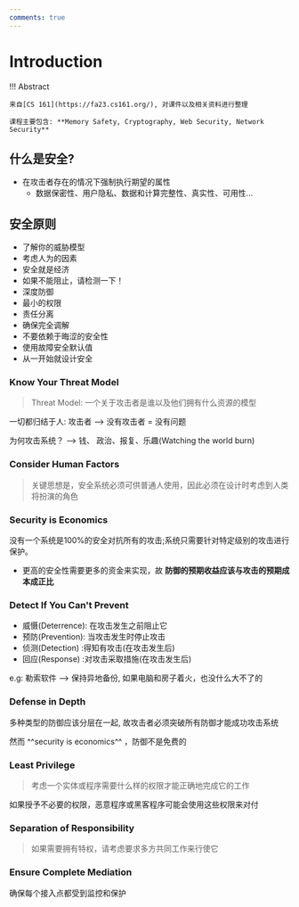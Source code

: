 ```yaml
---
comments: true
---
```



# Introduction

!!! Abstract

    来自[CS 161](https://fa23.cs161.org/), 对课件以及相关资料进行整理

    课程主要包含: **Memory Safety, Cryptography, Web Security, Network Security**

## 什么是安全?

- 在攻击者存在的情况下强制执行期望的属性
    - 数据保密性、用户隐私、数据和计算完整性、真实性、可用性...

## 安全原则

- 了解你的威胁模型
- 考虑人为的因素
- 安全就是经济
- 如果不能阻止，请检测一下！
- 深度防御
- 最小的权限
- 责任分离
- 确保完全调解
- 不要依赖于晦涩的安全性
- 使用故障安全默认值
- 从一开始就设计安全

### Know Your Threat Model

> Threat Model: 一个关于攻击者是谁以及他们拥有什么资源的模型

一切都归结于人: 攻击者  --> 没有攻击者 = 没有问题

为何攻击系统？ --> 钱、 政治、报复、乐趣(Watching the world burn)

### Consider Human Factors

> 关键思想是，安全系统必须可供普通人使用，因此必须在设计时考虑到人类将扮演的角色

### Security is Economics

没有一个系统是100%的安全对抗所有的攻击;系统只需要针对特定级别的攻击进行保护。

- 更高的安全性需要更多的资金来实现，故 **防御的预期收益应该与攻击的预期成本成正比**

### Detect If You Can't Prevent

- 威慑(Deterrence): 在攻击发生之前阻止它
- 预防(Prevention): 当攻击发生时停止攻击
- 侦测(Detection) :得知有攻击(在攻击发生后)
- 回应(Response)  :对攻击采取措施(在攻击发生后)

e.g: 勒索软件  --> 保持异地备份, 如果电脑和房子着火，也没什么大不了的

### Defense in Depth

多种类型的防御应该分层在一起, 故攻击者必须突破所有防御才能成功攻击系统

然而 ^^security is economics^^ ，防御不是免费的

### Least Privilege

> 考虑一个实体或程序需要什么样的权限才能正确地完成它的工作

如果授予不必要的权限，恶意程序或黑客程序可能会使用这些权限来对付

### Separation of Responsibility

> 如果需要拥有特权，请考虑要求多方共同工作来行使它

### Ensure Complete Mediation

确保每个接入点都受到监控和保护
